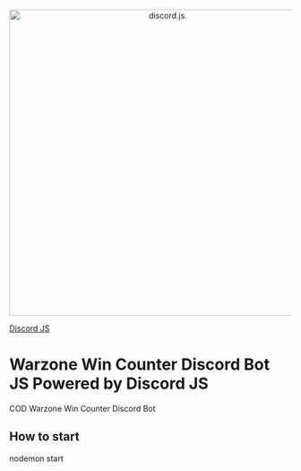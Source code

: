 <div align="center">
	<br />
	<p>
		<a href="https://discord.js.org"><img src="https://discord.js.org/static/logo.svg" width="546" alt="discord.js" /></a>
	</p>
</div>

[Discord JS](https://github.com/discordjs/discord.js)


# Warzone Win Counter Discord Bot JS Powered by Discord JS
COD Warzone Win Counter Discord Bot


## How to start 

nodemon start